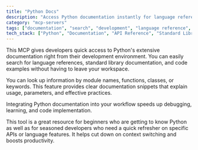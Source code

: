 ```yaml
---
title: "Python Docs"
description: "Access Python documentation instantly for language references and code explanations during development."
category: "mcp-servers"
tags: ["documentation", "search", "development", "language reference", "code examples"]
tech_stack: ["Python", "Documentation", "API Reference", "Standard Library"]
---
```


This MCP gives developers quick access to Python's extensive documentation right from their development environment. You can easily search for language references, standard library documentation, and code examples without having to leave your workspace.

You can look up information by module names, functions, classes, or keywords. This feature provides clear documentation snippets that explain usage, parameters, and effective practices.

Integrating Python documentation into your workflow speeds up debugging, learning, and code implementation. 

This tool is a great resource for beginners who are getting to know Python as well as for seasoned developers who need a quick refresher on specific APIs or language features. It helps cut down on context switching and boosts productivity.